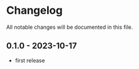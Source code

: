 # Changelog

All notable changes will be documented in this file.

## 0.1.0 - 2023-10-17

- first release

